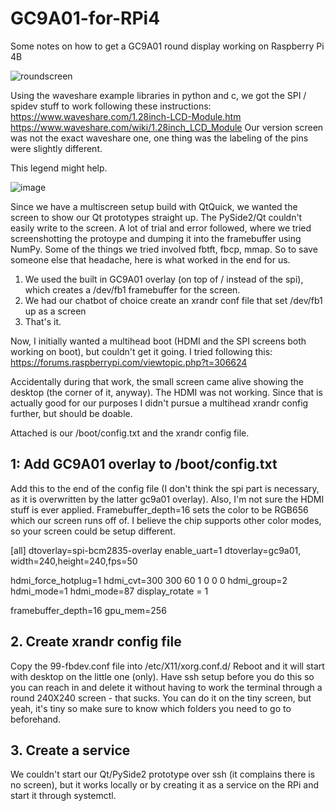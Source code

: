 # GC9A01-for-RPi4
Some notes on how to get a GC9A01 round display working on Raspberry Pi 4B

![roundscreen](https://user-images.githubusercontent.com/4274027/232010092-de750c18-ef24-4237-9264-cdb90a3876d1.png)

Using the waveshare example libraries in python and c, we got the SPI / spidev stuff to work following these instructions: https://www.waveshare.com/1.28inch-LCD-Module.htm 
https://www.waveshare.com/wiki/1.28inch_LCD_Module
Our version screen was not the exact waveshare one, one thing was the labeling of the pins were slightly different.

This legend might help.

![image](https://user-images.githubusercontent.com/4274027/232006743-2ff9074b-6da4-4c6f-ae94-9c9215d7b3e4.png)

Since we have a multiscreen setup build with QtQuick, we wanted the screen to show our Qt prototypes straight up. The PySide2/Qt couldn't easily write to the screen. A lot of trial and error followed, where we tried screenshotting the protoype and dumping it into the framebuffer using NumPy. Some of the things we tried involved fbtft, fbcp, mmap. So to save someone else that headache, here is what worked in the end for us. 

1. We used the built in GC9A01 overlay (on top of / instead of the spi), which creates a /dev/fb1 framebuffer for the screen.
2. We had our chatbot of choice create an xrandr conf file that set /dev/fb1 up as a screen
3. That's it.

Now, I initially wanted a multihead boot (HDMI and the SPI screens both working on boot), but couldn't get it going. I tried following this:
https://forums.raspberrypi.com/viewtopic.php?t=306624

Accidentally during that work, the small screen came alive showing the desktop (the corner of it, anyway). The HDMI was not working. Since that is actually good for our purposes I didn't pursue a multihead xrandr config further, but should be doable.

Attached is our /boot/config.txt and the xrandr config file. 

## 1: Add GC9A01 overlay to /boot/config.txt
Add this to the end of the config file (I don't think the spi part is necessary, as it is overwritten by the latter gc9a01 overlay). Also, I'm not sure the HDMI stuff is ever applied. Framebuffer_depth=16 sets the color to be RGB656 which our screen runs off of. I believe the chip supports other color modes, so your screen could be setup different.

[all]
dtoverlay=spi-bcm2835-overlay
enable_uart=1
dtoverlay=gc9a01, width=240,height=240,fps=50

hdmi_force_hotplug=1 
hdmi_cvt=300 300 60 1 0 0 0 
hdmi_group=2 
hdmi_mode=1 
hdmi_mode=87 
display_rotate = 1 

framebuffer_depth=16
gpu_mem=256

## 2. Create xrandr config file
Copy the 99-fbdev.conf file into /etc/X11/xorg.conf.d/ Reboot and it will start with desktop on the little one (only). Have ssh setup before you do this so you can reach in and delete it without having to work the terminal through a round 240X240 screen - that sucks. You can do it on the tiny screen, but yeah, it's tiny so make sure to know which folders you need to go to beforehand.

## 3. Create a service
We couldn't start our Qt/PySide2 prototype over ssh (it complains there is no screen), but it works locally or by creating it as a service on the RPi and start it through systemctl.
